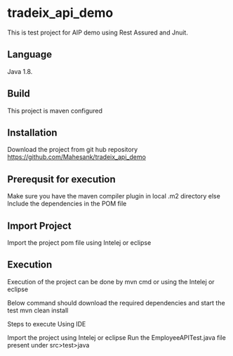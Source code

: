 # tradeix_api_demo

This is test project for AIP demo using Rest Assured and Jnuit.

##  Language
 Java 1.8. 

##  Build
This project is maven configured

## Installation

Download the project from git hub repository https://github.com/Mahesank/tradeix_api_demo


## Prerequsit for execution

Make sure you have the maven compiler plugin in local .m2 directory else lnclude the dependencies in the POM file 

## Import Project

Import the project pom file using Intelej or eclipse


## Execution

Execution of the project can be done by mvn cmd or using the Intelej or eclipse

Below command should download the required dependencies and start the test
mvn clean install

Steps to execute Using IDE

Import the project using  Intelej or eclipse
Run the EmployeeAPITest.java file present under src>test>java







